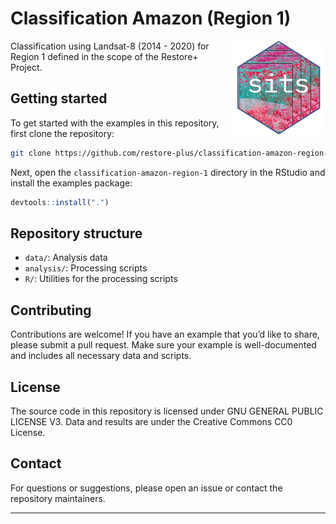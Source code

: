 
# Classification Amazon (Region 1)

<img src=".github/images/sits_sticker.png" alt="SITS icon" align="right" height="150" width="150"/>

<!-- badges: start -->

<!-- badges: end -->

Classification using Landsat-8 (2014 - 2020) for Region 1 defined in the
scope of the Restore+ Project.

## Getting started

To get started with the examples in this repository, first clone the
repository:

``` sh
git clone https://github.com/restore-plus/classification-amazon-region-1
```

Next, open the `classification-amazon-region-1` directory in the RStudio
and install the examples package:

``` r
devtools::install(".")
```

## Repository structure

- `data/`: Analysis data
- `analysis/`: Processing scripts
- `R/`: Utilities for the processing scripts

## Contributing

Contributions are welcome! If you have an example that you’d like to
share, please submit a pull request. Make sure your example is
well-documented and includes all necessary data and scripts.

## License

The source code in this repository is licensed under GNU GENERAL PUBLIC
LICENSE V3. Data and results are under the Creative Commons CC0 License.

## Contact

For questions or suggestions, please open an issue or contact the
repository maintainers.

------------------------------------------------------------------------
